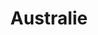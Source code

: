 ---
layout: category
title: Australie
category_slug: australie
category_name: Australie
category_description: Vous trouverez ici les posts relatifs à la partie australienne de notre voyage
category_feature_image: P1070926.jpg
parmalink: /category/australie/
---